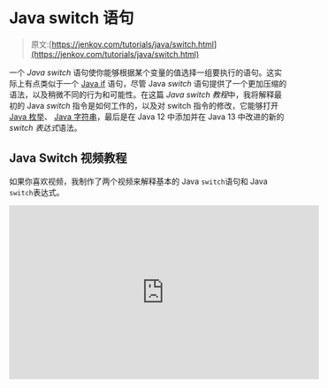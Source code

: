 # Java switch 语句

> 原文:[https://jenkov.com/tutorials/java/switch.html](https://jenkov.com/tutorials/java/switch.html)

一个 *Java* *switch* 语句使你能够根据某个变量的值选择一组要执行的语句。这实际上有点类似于一个 [Java if](if.html) 语句，尽管 Java *switch* 语句提供了一个更加压缩的语法，以及稍微不同的行为和可能性。在这篇 *Java switch 教程*中，我将解释最初的 Java *switch* 指令是如何工作的，以及对 switch 指令的修改，它能够打开 [Java 枚举](enums.html)、 [Java 字符串](strings.html)，最后是在 Java 12 中添加并在 Java 13 中改进的新的 *switch 表达式*语法。

## Java Switch 视频教程

如果你喜欢视频，我制作了两个视频来解释基本的 Java `switch`语句和 Java `switch`表达式。

<iframe width="560" height="315" src="https://www.youtube.com/embed/P9pZEZsLHmM" frameborder="0" allow="accelerometer; autoplay; encrypted-media; gyroscope; picture-in-picture" allowfullscreen=""><iframe width="560" height="315" src="https://www.youtube.com/embed/-vsd3IAD81U" frameborder="0" allow="accelerometer; autoplay; encrypted-media; gyroscope; picture-in-picture" allowfullscreen=""/> <h2>Java Switch 语句示例</h2> <p>让我们从一个 Java <code>switch</code>语句代码示例开始:</p> <pre class="codeBox"> int amount = 9; <b>switch</b>(amount) { <b>case</b> 0 : System.out.println("amount is 0"); break; <b>case</b> 5 : System.out.println("amount is 5"); break; <b>case</b> 10 : System.out.println("amount is 10"); break; <b>default</b> : System.out.println("amount is something else"); } </pre> <p>这个 switch 示例首先创建一个名为<code>amount</code>的变量，并将值<code>9</code>赋给它。</p> <p>其次，这个例子“打开”了变量<code>amount</code>的值。在<code>switch</code>语句中有 3 个<code>case</code>语句和一个<code>default</code>语句。</p> <p>每个<code>case</code>语句将<code>amount</code>变量的值与一个常量值进行比较。如果<code>amount</code>变量值等于常量值，则执行冒号(:)后的代码。注意每条语句后的<code>break</code>关键字。如果这里没有放置<code>break</code>关键字，执行可以继续沿着剩余的<code>case</code>语句，直到遇到<code>break</code>，或者到达<code>switch</code>语句的结尾。<code>break</code>关键字使执行跳出<code>switch</code>语句。</p> <p>如果没有<code>case</code>语句与<code>amount</code>变量的值匹配，则执行<code>default</code>语句。如果之前的<code>case</code>语句最后没有<code>break</code>命令，也可以执行<code>default</code>语句。不需要<code>default</code>语句。它是可选的。</p> <h2>等效的 if 语句</h2> <p>开头所示的 Java <em> switch </em>示例相当于下面一组<a href="if.html"> Java if 语句</a>:</p> <pre class="codeBox"> int amount = 9; if (amount == 0) { System.out.println("amount is 0"); } else if(amount == 5) { System.out.println("amount is 5"); } else if(amount == 10){ System.out.println("amount is 10"); } else { System.out.println("amount is something else"; } </pre> <p>虽然看起来几乎一样，但有些情况下使用 Java switch 语句更容易、更快。此外，Java 12 中添加的新的<em> Java switch 表达式</em>(见本教程后面的内容)使得 switch 语句可以实现一些 if 语句无法实现的结构。</p> <h2>打开参数</h2> <p>在本<em> Java switch 教程</em>开头所示的例子中，我们声明了一个<code>int</code>变量，并立即将 is 值设置为 9。在真实的 Java 应用程序中，您很可能不会这样做。相反，你可以打开一个方法的输入参数的值，或者打开一个通过网络从文件中读取的值。下面是一个打开方法参数的示例:</p> <pre class="codeBox"> private static void switchOnIntegers(int size) { switch(size) { case 0 : { System.out.println("size is small"); break; } case 1 : { System.out.println("size is medium"); break; } case 2 : { System.out.println("size is large"); break; } case 3 : { System.out.println("size is X-large"); break; } default : { System.out.println("size is not S,M,L or XL: " + size); } } } </pre> <h2>打开字节、短整型、字符、整型、字符串或枚举</h2> <p>如您所见，switch 语句切换变量。在 Java 7 之前，这个变量必须是数字，并且必须是<code>byte</code>、<code>short</code>、<code>char</code>或<code>int</code>。在 Java 7 中，变量也可以是一个<code>String</code>，也可以是一个<a href="enums.html"> Java enum </a>变量。在接下来的部分中，我将向您展示如何切换各种不同 Java 类型的例子。</p> <h3>打开字节、短整型</h3> <p>您可以打开 Java <code>byte</code>、<code>short</code>或<code>int</code>，如下例所示:</p> <pre class="codeBox"> private static void switchOnIntegers(byte size) { switch(size) { case 0 : { System.out.println("size is small"); break; } case 1 : { System.out.println("size is medium"); break; } case 2 : { System.out.println("size is large"); break; } case 3 : { System.out.println("size is X-large"); break; } default : { System.out.println("size is not S,M,L or XL: " + size); } } } </pre> <pre class="codeBox"> private static void switchOnIntegers(short size) { switch(size) { case 0 : { System.out.println("size is small"); break; } case 1 : { System.out.println("size is medium"); break; } case 2 : { System.out.println("size is large"); break; } case 3 : { System.out.println("size is X-large"); break; } default : { System.out.println("size is not S,M,L or XL: " + size); } } } </pre> <pre class="codeBox"> private static void switchOnIntegers(int size) { switch(size) { case 0 : { System.out.println("size is small"); break; } case 1 : { System.out.println("size is medium"); break; } case 2 : { System.out.println("size is large"); break; } case 3 : { System.out.println("size is X-large"); break; } default : { System.out.println("size is not S,M,L or XL: " + size); } } } </pre> <p>注意，以上例子之间唯一不同的是方法参数<code>size</code>的数据类型。其他都一样。</p> <h3>打开充电器</h3> <p>也可以打开 Java <code>char</code>值。下面是一个打开<code>char</code>参数的例子:</p> <pre class="codeBox"> private static void switchOnChars(char size) { switch(size) { case 'S' : { System.out.println("size is small"); break; } case 'M' : { System.out.println("size is medium"); break; } case 'L' : { System.out.println("size is large"); break; } case 'X' : { System.out.println("size is X-large"); break; } default : { System.out.println("size is not S,M,L or XL: " + size); } } } </pre> <h3>打开绳子</h3> <p>从 Java 7 开始，也可以在 Java 字符串上使用 switch。下面是一个 Java <em>开关</em>在<code>String</code>上的例子:</p> <pre class="codeBox"> private static void switchOnStrings(String size) { switch(size) { case "S" : { System.out.println("size is small"); break; } case "M" : { System.out.println("size is medium"); break; } case "L" : { System.out.println("size is large"); break; } case "XL" : { System.out.println("size is X-large"); break; } default : { System.out.println("size is not S,M,L or XL: " + size); } } } </pre> <h3>打开 Java 枚举</h3> <p>也可以打开一个<a href="enums.html"> Java enum </a>。下面是一个 Java 示例，它创建了一个 Java <code>enum</code>，然后在一个<em> switch </em>语句中使用它:</p> <pre class=""> public class SwitchOnEnum{ private static enum Size { SMALL, MEDIUM, LARGE, X_LARGE } private static void switchOnEnum(Size size) { switch(size) { case SMALL : { System.out.println("size is small"); break; } case MEDIUM : { System.out.println("size is medium"); break; } case LARGE : { System.out.println("size is large"); break; } case X_LARGE : { System.out.println("size is X-large"); break; } default : { default : { System.out.println("size is not S,M,L or XL: " + size); } } } } } </pre> <h2>同一操作的多个 case 语句</h2> <p>如果您希望对多个<code>case</code>语句执行相同的操作，您可以这样写:</p> <pre class="codeBox"> char key = '\t' switch(key) { case ' ' : case '\t' : System.out.println("white space char"); break; default : System.out.println("char is something else"); } </pre> <p>注意第一个<code>case</code>语句在冒号后没有任何操作。这样做的结果是，执行只是"<em>落到</em> <em>到</em>"下一个 case 语句(以及下一个等等)的操作。)直到遇到一个<code>break</code>为止。下一个<code>break</code>语句在第二个<code>case</code>语句之后。这意味着，对于第一个和第二个<code>case</code>语句，执行相同的操作——第二个<code>case</code>语句的操作。</p> <h3>每个 Case 语句有多个值</h3> <p>从 Java 13 开始，每个<code>case</code>语句也可以有多个值，而不是多个 case 语句一直到下一个。下面是上一节中的示例，该示例被改写为在单个<code>state</code>语句中使用多个值:</p> <pre class="codeBox"> char key = '\t' switch(key) { case ' ', '\t' : System.out.println("white space char"); break; default: System.out.println("char is something else"); } </pre> <p>注意第一个 case 语句的多个值是如何用逗号分隔的。</p> <h2>Java 开关表达式</h2> <p>Java 12 增加了<em>开关表达式</em>作为实验特性。一个<em> Java switch 表达式</em>一个可以返回值的 switch 语句。因此，它可以作为一个表达式来计算，就像其他 Java 表达式一样(也可以计算一个值)。在这一节中，我将向您展示 Java 12 的 Java 开关表达式是如何工作的。</p> <p>记住，我这里有本教程 Java <code>switch</code>表达式部分的视频版本:</p> <iframe width="560" height="315" src="https://www.youtube.com/embed/-vsd3IAD81U" frameborder="0" allow="accelerometer; autoplay; encrypted-media; gyroscope; picture-in-picture" allowfullscreen=""/> <p>这里首先是一个 Java 开关表达式的例子:</p> <pre class="codeBox"> int digitInDecimal = 12; char digitInHex = switch(digitInDecimal){ case 0 -&gt; '0'; case 1 -&gt; '1'; case 2 -&gt; '2'; case 3 -&gt; '3'; case 4 -&gt; '4'; case 5 -&gt; '5'; case 6 -&gt; '6'; case 7 -&gt; '7'; case 8 -&gt; '8'; case 9 -&gt; '9'; case 10 -&gt; 'A'; case 11 -&gt; 'B'; case 12 -&gt; 'C'; case 13 -&gt; 'D'; case 14 -&gt; 'E'; case 15 -&gt; 'F'; default -&gt; '?'; }; System.out.println(digitInHex); </pre> <p>这个 Java <code>switch</code>表达式示例将 0 到 15 之间的值转换为十六进制数字字符。</p> <p>注意每个<code>case</code>语句后面的冒号(<code>:</code>)是如何被一个<code>-&gt;</code>操作符替换的。这个操作符用在 switch 表达式中，向 Java 编译器发出信号，表明这个<code>case</code>语句选择了 switch 表达式的返回值，而不是选择要执行的代码块。</p> <p>还要注意，<code>case</code>语句后面没有<code>break</code>关键字。因为用<code>-&gt;</code>操作符选择的值被解释为开关表达式的返回值，所以每个语句后面的<code>break</code>是隐式的(实际上是不必要的)。您也可以将<code>-&gt;</code>视为一个<code>return</code>语句，它从 switch 表达式返回一个值，从而中断 switch 表达式的执行。</p> <p>最后，注意如何将<code>switch</code>表达式的返回值赋给<code>digitInHex</code>变量。这就是如何捕获 Java 开关表达式的输出。您也可以将其值作为方法的返回值返回，如下所示:</p> <pre class="codeBox"> public char toHexDigit(int digitInDecimal) { return switch(digitInDecimal){ case 0 -&gt; '0'; case 1 -&gt; '1'; case 2 -&gt; '2'; case 3 -&gt; '3'; case 4 -&gt; '4'; case 5 -&gt; '5'; case 6 -&gt; '6'; case 7 -&gt; '7'; case 8 -&gt; '8'; case 9 -&gt; '9'; case 10 -&gt; 'A'; case 11 -&gt; 'B'; case 12 -&gt; 'C'; case 13 -&gt; 'D'; case 14 -&gt; 'E'; case 15 -&gt; 'F'; default -&gt; '?'; }; } </pre> <p><em> Java 开关表达式</em>也适用于<a href="strings.html"> Java 字符串</a>值。下面是一个使用字符串打开的 Java 开关表达式示例:</p> <pre class="codeBox"> String token = "123"; int tokenType = switch(token) { case "123" -&gt; 0; case "abc" -&gt; 1; default -&gt; -1; }; </pre> <p>此示例基于字符串标记的值解析标记类型(整数值)。</p> <h3>Java 开关产出指令</h3> <p>在 Java 13 中，您可以使用 Java switch yield 指令从 Java switch 表达式中返回值，而不是使用箭头运算符(<code>-&gt;</code>)。下面是一个 Java switch yield 指令的例子:</p> <pre class="codeBox"> String token = "123"; int tokenType = switch(token) { case "123" : yield 0; case "abc" : yield 1; default : yield -1; }; </pre> <h3>切换表达式用例</h3> <p>Java 开关表达式在需要基于另一个值获取一个值的用例中非常有用。例如，在数值和字符之间进行转换时，如上例所示。</p> <p>Java 开关表达式在将字符解析为值，或者将字符串标记解析为整数标记类型时也很有用。一般来说，每当你需要将一个值转换成另一个值时。</p> </body> </html></iframe>
